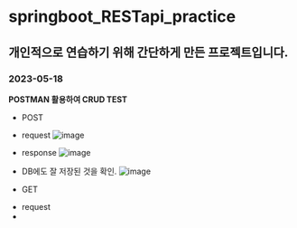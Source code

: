 # springboot_RESTapi_practice
## 개인적으로 연습하기 위해 간단하게 만든 프로젝트입니다.

### 2023-05-18
**POSTMAN 활용하여 CRUD TEST**
* POST
- request
![image](https://github.com/YYRi9/springboot_RESTapi_practice/assets/66377159/8c2fc958-319c-4066-84c3-54ae6f45c20c)

- response
![image](https://github.com/YYRi9/springboot_RESTapi_practice/assets/66377159/f99c73a2-f818-4af0-8ca3-b094eea1e088)

- DB에도 잘 저장된 것을 확인.
![image](https://github.com/YYRi9/springboot_RESTapi_practice/assets/66377159/a1406524-abf5-4fdd-bffa-2a10d23db477)



* GET
- request
- 
